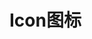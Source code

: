 <script setup>
import demo from './demo.vue'
</script>

# Icon图标

<Preview comp-name="Icon" demo-name="demo">
  <demo />
</Preview>
